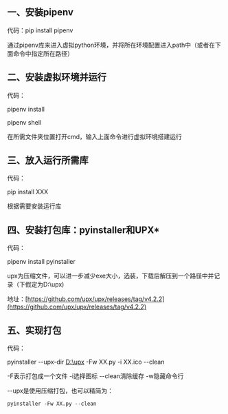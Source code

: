 ## 一、安装pipenv

代码：pip install pipenv

通过pipenv库来进入虚拟python环境，并将所在环境配置进入path中（或者在下面命令中指定所在路径）

## 二、安装虚拟环境并运行

代码：

pipenv install

pipenv shell

在所需文件夹位置打开cmd，输入上面命令进行虚拟环境搭建运行

## 三、放入运行所需库

代码：

pip install XXX

根据需要安装运行库

## 四、安装打包库：pyinstaller和UPX*

代码：

pipenv install pyinstaller

upx为压缩文件，可以进一步减少exe大小，选装，下载后解压到一个路径中并记录（下假定为D:\upx)

地址：[https://github.com/upx/upx/releases/tag/v4.2.2](https://github.com/upx/upx/releases/tag/v4.2.2)

## 五、实现打包

代码：

pyinstaller --upx-dir [D:\upx](D:\upx) -Fw XX.py -i XX.ico --clean 

-F表示打包成一个文件 -i选择图标 --clean清除缓存 -w隐藏命令行

--upx是使用压缩打包，也可以精简为：

```Shell
pyinstaller -Fw XX.py --clean
```



